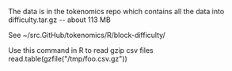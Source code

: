 The data is in the tokenomics repo which contains all the data into difficulty.tar.gz -- about 113 MB

See ~/src.GitHub/tokenomics/R/block-difficulty/

Use this command in R to read gzip csv files
read.table(gzfile("/tmp/foo.csv.gz"))
